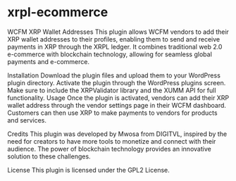 # xrpl-ecommerce

WCFM XRP Wallet Addresses
This plugin allows WCFM vendors to add their XRP wallet addresses to their profiles, enabling them to send and receive payments in XRP through the XRPL ledger. It combines traditional web 2.0 e-commerce with blockchain technology, allowing for seamless global payments and e-commerce.

Installation
Download the plugin files and upload them to your WordPress plugin directory.
Activate the plugin through the WordPress plugins screen.
Make sure to include the XRPValidator library and the XUMM API for full functionality.
Usage
Once the plugin is activated, vendors can add their XRP wallet address through the vendor settings page in their WCFM dashboard. Customers can then use XRP to make payments to vendors for products and services.

Credits
This plugin was developed by Mwosa from DIGITVL, inspired by the need for creators to have more tools to monetize and connect with their audience. The power of blockchain technology provides an innovative solution to these challenges.

License
This plugin is licensed under the GPL2 License.
